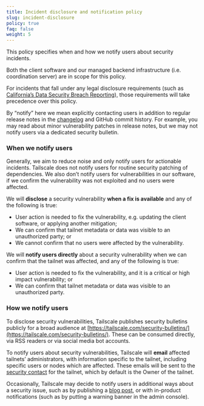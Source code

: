 ```yaml
---
title: Incident disclosure and notification policy
slug: incident-disclosure
policy: true
faq: false
weight: 5
---
```


This policy specifies when and how we notify users about security incidents.

Both the client software and our managed backend infrastructure (i.e. coordination server) are in scope for this policy.

For incidents that fall under any legal disclosure requirements (such as [California’s Data Security Breach Reporting](https://oag.ca.gov/privacy/databreach/reporting)), those requirements will take precedence over this policy.

By “notify” here we mean explicitly contacting users in addition to regular release notes in the [changelog](https://tailscale.com/changelog/) and GitHub commit history. For example, you may read about minor vulnerability patches in release notes, but we may not notify users via a dedicated security bulletin.

### When we notify users

Generally, we aim to reduce noise and only notify users for actionable incidents. Tailscale does not notify users for routine security patching of dependencies. We also don’t notify users for vulnerabilities in our software, if we confirm the vulnerability was not exploited and no users were affected.

We will **disclose** a security vulnerability **when a fix is available** and any of the following is true:

* User action is needed to fix the vulnerability, e.g. updating the client software, or applying another mitigation;
* We can confirm that tailnet metadata or data was visible to an unauthorized party; or
* We cannot confirm that no users were affected by the vulnerability.

We will **notify users directly** about a security vulnerability when we can confirm that the tailnet was affected, and any of the following is true:

* User action is needed to fix the vulnerability, and it is a critical or high impact vulnerability; or
* We can confirm that tailnet metadata or data was visible to an unauthorized party.

### How we notify users

To disclose security vulnerabilities, Tailscale publishes security bulletins publicly for a broad audience at [https://tailscale.com/security-bulletins/](https://tailscale.com/security-bulletins/). These can be consumed directly, via RSS readers or via social media bot accounts.

To notify users about security vulnerabilities, Tailscale will **email** affected tailnets’ administrators, with information specific to the tailnet, including specific users or nodes which are affected. These emails will be sent to the [security contact](https://tailscale.com/kb/1224/contact-preferences/#setting-the-security-issues-email) for the tailnet, which by default is the Owner of the tailnet.

Occasionally, Tailscale may decide to notify users in additional ways about a security issue, such as by publishing a [blog post](https://tailscale.com/blog/), or with in-product notifications (such as by putting a warning banner in the admin console).
